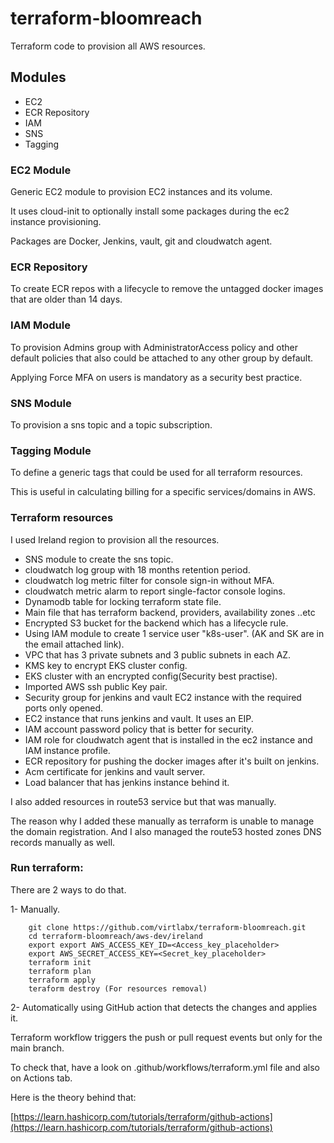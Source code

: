 # terraform-bloomreach
Terraform code to provision all AWS resources.

## Modules
- EC2
- ECR Repository 
- IAM
- SNS
- Tagging

### EC2 Module
Generic EC2 module to provision EC2 instances and its volume.

It uses cloud-init to optionally install some packages during the ec2 instance provisioning.

Packages are Docker, Jenkins, vault, git and cloudwatch agent.

### ECR Repository
To create ECR repos with a lifecycle to remove the untagged docker images that are older than 14 days.

### IAM Module
To provision Admins group with AdministratorAccess policy and other default policies that also could be attached to any other group by default.

Applying Force MFA on users is mandatory as a security best practice. 

### SNS Module
To provision a sns topic and a topic subscription.

### Tagging Module
To define a generic tags that could be used for all terraform resources.

This is useful in calculating billing for a specific services/domains in AWS.

### Terraform resources

I used Ireland region to provision all the resources.

- SNS module to create the sns topic.
- cloudwatch log group with 18 months retention period. 
- cloudwatch log metric filter for console sign-in without MFA.
- cloudwatch metric alarm to report single-factor console logins.
- Dynamodb table for locking terraform state file.
- Main file that has terraform backend, providers, availability zones ..etc
- Encrypted S3 bucket for the backend which has a lifecycle rule.
- Using IAM module to create 1 service user "k8s-user". (AK and SK are in the email attached link).
- VPC that has 3 private subnets and 3 public subnets in each AZ.
- KMS key to encrypt EKS cluster config.
- EKS cluster with an encrypted config(Security best practise).
- Imported AWS ssh public Key pair.
- Security group for jenkins and vault EC2 instance with the required ports only opened.
- EC2 instance that runs jenkins and vault. It uses an EIP.
- IAM account password policy that is better for security.
- IAM role for cloudwatch agent that is installed in the ec2 instance and IAM instance profile.
- ECR repository for pushing the docker images after it's built on jenkins.
- Acm certificate for jenkins and vault server.
- Load balancer that has jenkins instance behind it.

I also added resources in route53 service but that was manually.

The reason why I added these manually as terraform is unable to manage the domain registration.
And I also managed the route53 hosted zones DNS records manually as well.

### Run terraform:
There are 2 ways to do that.

1- Manually.

```
    git clone https://github.com/virtlabx/terraform-bloomreach.git
    cd terraform-bloomreach/aws-dev/ireland
    export export AWS_ACCESS_KEY_ID=<Access_key_placeholder>
    export AWS_SECRET_ACCESS_KEY=<Secret_key_placeholder>
    terraform init
    terraform plan
    terraform apply
    teraform destroy (For resources removal)
```

2- Automatically using GitHub action that detects the changes and applies it.

Terraform workflow triggers the push or pull request events but only for the main branch.

To check that, have a look on .github/workflows/terraform.yml file and also on Actions tab.

Here is the theory behind that:

[https://learn.hashicorp.com/tutorials/terraform/github-actions](https://learn.hashicorp.com/tutorials/terraform/github-actions)